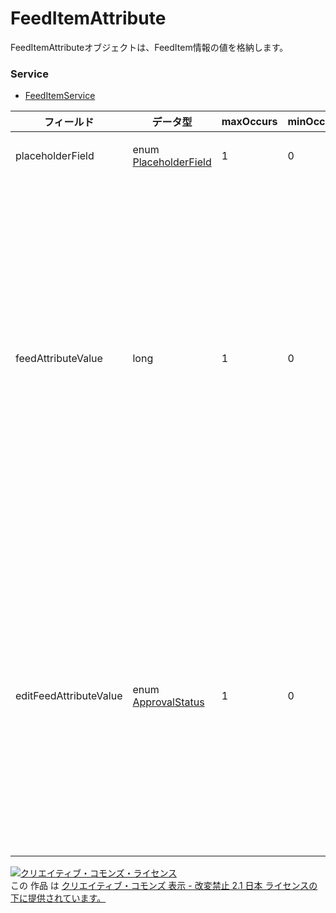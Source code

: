 # FeedItemAttribute
FeedItemAttributeオブジェクトは、FeedItem情報の値を格納します。
### Service
+ [FeedItemService](../services/FeedItemService.md)

| フィールド | データ型 | maxOccurs | minOccurs | response | add | set | remove | 説明 | 
|---|---|---|---|---|---|---|---|---|
| placeholderField| enum <a href="./PlaceholderField.md">PlaceholderField</a>| 1| 0| ○| Requirement| Requirement| Ignore| FeedItem情報の種類です。 |
| feedAttributeValue| long| 1| 0| ○| Requirement| Requirement| Ignore| FeedItem情報の値です。 更新するときは、このフィールドに値を入力してmutate(SET)リクエストします。<br>※リクエストでは、mutate(ADD)およびmutate(SET)で指定したFeedItem情報の値が入力されます。<br>※レスポンスでは、審査状況が審査中、または配信中の情報が入力されます。 |
| editFeedAttributeValue| enum <a href="./ApprovalStatus.md">ApprovalStatus</a>| 1| 0| ○※| Ignore| Ignore| Ignore| FeedItem情報が審査中のときのみレスポンスされます。審査が完了するとフィールドが含まれなくなります。<br>※リクエストではこのフィールドは使用しません。<br>※レスポンスでは、審査状況が再審査中か、配信審査中の場合のみ、審査中の情報が設定されます。 |
<a rel="license" href="http://creativecommons.org/licenses/by-nd/2.1/jp/"><img alt="クリエイティブ・コモンズ・ライセンス" style="border-width:0" src="https://i.creativecommons.org/l/by-nd/2.1/jp/88x31.png" /></a><br />この 作品 は <a rel="license" href="http://creativecommons.org/licenses/by-nd/2.1/jp/">クリエイティブ・コモンズ 表示 - 改変禁止 2.1 日本 ライセンスの下に提供されています。</a>
